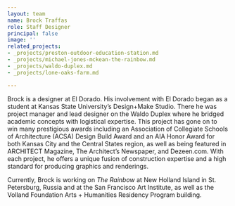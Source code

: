 ```yaml
---
layout: team
name: Brock Traffas
role: Staff Designer
principal: false
image: ''
related_projects:
- _projects/preston-outdoor-education-station.md
- _projects/michael-jones-mckean-the-rainbow.md
- _projects/waldo-duplex.md
- _projects/lone-oaks-farm.md

---
```

Brock is a designer at El Dorado. His involvement with El Dorado began as a student at Kansas State University’s Design+Make Studio. There he was project manager and lead designer on the Waldo Duplex where he bridged academic concepts with logistical expertise. This project has gone on to win many prestigious awards including an Association of Collegiate Schools of Architecture (ACSA) Design Build Award and an AIA Honor Award for both Kansas City and the Central States region, as well as being featured in ARCHITECT Magazine, The Architect’s Newspaper, and Dezeen.com. With each project, he offers a unique fusion of construction expertise and a high standard for producing graphics and renderings.

Currently, Brock is working on _The Rainbow_ at New Holland Island in St. Petersburg, Russia and at the San Francisco Art Institute, as well as the Volland Foundation Arts + Humanities Residency Program building.